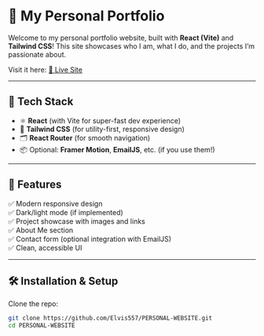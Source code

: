 # 🌟 My Personal Portfolio

Welcome to my personal portfolio website, built with **React (Vite)** and **Tailwind CSS**! This site showcases who I am, what I do, and the projects I’m passionate about.

Visit it here: [🔗 Live Site](https://myportfoliosite-umber.vercel.app/)

---

## 🚀 Tech Stack

- ⚛️ **React** (with Vite for super-fast dev experience)
- 🎨 **Tailwind CSS** (for utility-first, responsive design)
- 🗂️ **React Router** (for smooth navigation)
- 📦 Optional: **Framer Motion**, **EmailJS**, etc. (if you use them!)

---

## 📸 Features

✅ Modern responsive design  
✅ Dark/light mode (if implemented)  
✅ Project showcase with images and links  
✅ About Me section  
✅ Contact form (optional integration with EmailJS)  
✅ Clean, accessible UI

---

## 🛠️ Installation & Setup

Clone the repo:

```bash
git clone https://github.com/Elvis557/PERSONAL-WEBSITE.git
cd PERSONAL-WEBSITE
